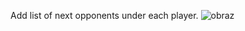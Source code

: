 Add list of next opponents under each player.
![obraz](https://github.com/user-attachments/assets/505223af-de4b-4208-bd66-dadddfc4adc6)

